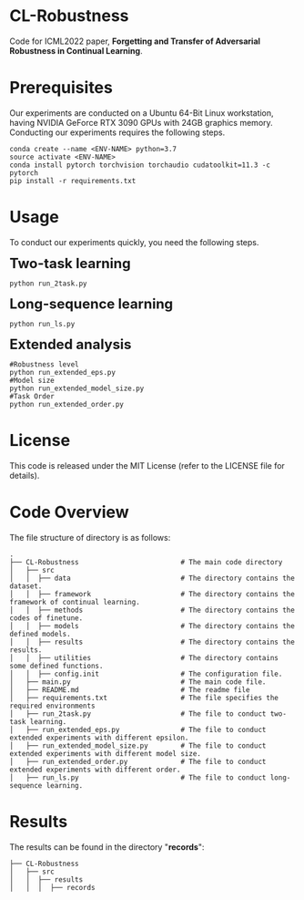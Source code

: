 # CL-Robustness
Code for ICML2022 paper, **Forgetting and Transfer of Adversarial Robustness in Continual Learning**.
# Prerequisites
Our experiments are conducted on a Ubuntu 64-Bit Linux workstation, having NVIDIA GeForce RTX 3090 GPUs with 24GB graphics memory. Conducting our experiments requires the following steps.
```
conda create --name <ENV-NAME> python=3.7
source activate <ENV-NAME>
conda install pytorch torchvision torchaudio cudatoolkit=11.3 -c pytorch
pip install -r requirements.txt
```

# Usage
To conduct our experiments quickly, you need the following steps.

**<font size=5>Two-task learning</font>**
```
python run_2task.py
```
**<font size=5>Long-sequence learning</font>**
```
python run_ls.py
```
**<font size=5>Extended analysis</font>**
```
#Robustness level
python run_extended_eps.py
#Model size
python run_extended_model_size.py
#Task Order
python run_extended_order.py
```

# License
This code is released under the MIT License (refer to the LICENSE file for details).

# Code Overview
The file structure of directory is as follows:
```
.
├── CL-Robustness                         # The main code directory
│   ├── src                
│   │  ├── data                           # The directory contains the dataset.
│   │  ├── framework                      # The directory contains the framework of continual learning.
│   │  ├── methods                        # The directory contains the codes of finetune.
│   │  ├── models                         # The directory contains the defined models.
│   │  ├── results                        # The directory contains the results.
│   │  ├── utilities                      # The directory contains some defined functions.
│   │  ├── config.init                    # The configuration file.
│   ├── main.py                           # The main code file.
│   ├── README.md                         # The readme file
│   ├── requirements.txt                  # The file specifies the required environments
│   ├── run_2task.py                      # The file to conduct two-task learning.
│   ├── run_extended_eps.py               # The file to conduct extended experiments with different epsilon.
│   ├── run_extended_model_size.py        # The file to conduct extended experiments with different model size.
│   ├── run_extended_order.py             # The file to conduct extended experiments with different order.
│   ├── run_ls.py                         # The file to conduct long-sequence learning.

```
# Results
The results can be found in the directory "**records**":
```
├── CL-Robustness                        
│   ├── src             
│   │  ├── results                       
│   │  │  ├── records                        
```
